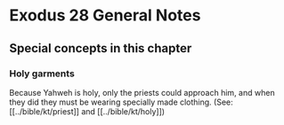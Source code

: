# Exodus 28 General Notes
## Special concepts in this chapter

### Holy garments
Because Yahweh is holy, only the priests could approach him, and when they did they must be wearing specially made clothing. (See: [[../bible/kt/priest]] and [[../bible/kt/holy]])